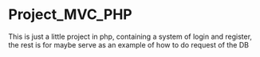 # Project_MVC_PHP
This is just a little project in php, containing a system of login and register, the rest 
is for maybe serve as an example of how to do request of the DB
